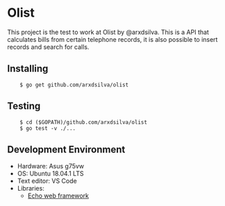 # Olist

This project is the test to work at Olist by @arxdsilva. This is a API that calculates bills from certain telephone records, it is also possible to insert records and search for calls.

## Installing

```shell
    $ go get github.com/arxdsilva/olist
```

## Testing

```shell
    $ cd ($GOPATH)/github.com/arxdsilva/olist
    $ go test -v ./...
```

## Development Environment

- Hardware: Asus g75vw
- OS: Ubuntu 18.04.1 LTS
- Text editor: VS Code
- Libraries:
    - [Echo web framework](https://github.com/labstack/echo)


